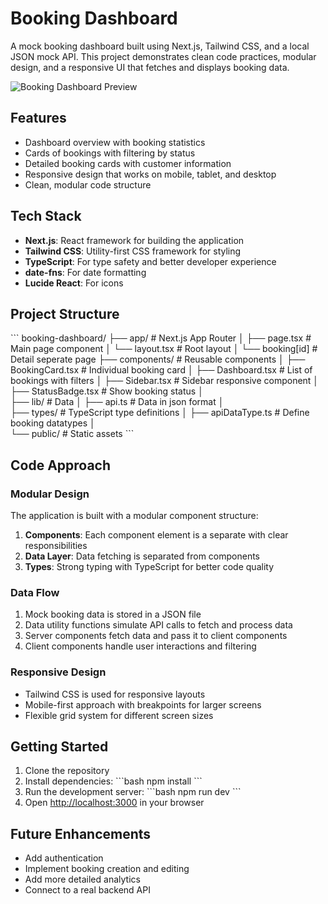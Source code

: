 # Booking Dashboard

A mock booking dashboard built using Next.js, Tailwind CSS, and a local JSON mock API. This project demonstrates clean code practices, modular design, and a responsive UI that fetches and displays booking data.

![Booking Dashboard Preview](vehicle.png)


## Features

- Dashboard overview with booking statistics
- Cards of bookings with filtering by status
- Detailed booking cards with customer information
- Responsive design that works on mobile, tablet, and desktop
- Clean, modular code structure

## Tech Stack

- **Next.js**: React framework for building the application
- **Tailwind CSS**: Utility-first CSS framework for styling
- **TypeScript**: For type safety and better developer experience
- **date-fns**: For date formatting
- **Lucide React**: For icons

## Project Structure

\`\`\`
booking-dashboard/
├── app/                  # Next.js App Router
│   ├── page.tsx          # Main page component
│   └── layout.tsx        # Root layout
│   └── booking\[id]      # Detail seperate page
├── components/           # Reusable components
│   ├── BookingCard.tsx   # Individual booking card
│   ├── Dashboard.tsx     # List of bookings with filters
│   ├── Sidebar.tsx       # Sidebar responsive component
│   ├── StatusBadge.tsx   # Show booking status
│   
├── lib/                  # Data
│   ├── api.ts            # Data in json format
│   
├── types/                # TypeScript type definitions
│   ├── apiDataType.ts    # Define booking datatypes
│   
└── public/               # Static assets
\`\`\`

## Code Approach

### Modular Design

The application is built with a modular component structure:

1. **Components**: Each component element is a separate with clear responsibilities
2. **Data Layer**: Data fetching is separated from components
3. **Types**: Strong typing with TypeScript for better code quality

### Data Flow

1. Mock booking data is stored in a JSON file
2. Data utility functions simulate API calls to fetch and process data
3. Server components fetch data and pass it to client components
4. Client components handle user interactions and filtering

### Responsive Design

- Tailwind CSS is used for responsive layouts
- Mobile-first approach with breakpoints for larger screens
- Flexible grid system for different screen sizes

## Getting Started

1. Clone the repository
2. Install dependencies:
   \`\`\`bash
   npm install
   \`\`\`
3. Run the development server:
   \`\`\`bash
   npm run dev
   \`\`\`
4. Open [http://localhost:3000](http://localhost:3000) in your browser

## Future Enhancements

- Add authentication
- Implement booking creation and editing
- Add more detailed analytics
- Connect to a real backend API